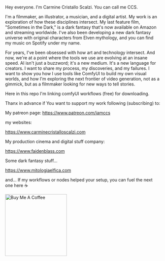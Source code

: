 Hey everyone. I'm Carmine Cristallo Scalzi. You can call me CCS.

I'm a filmmaker, an illustrator, a musician, and a digital artist. My work is an exploration of how these disciplines intersect. My last feature film, "Sometimes in the Dark," is a dark fantasy that's now available on Amazon and streaming worldwide. I've also been developing a new dark fantasy universe with original characters from Elven mythology, and you can find my music on Spotify under my name.

For years, I've been obsessed with how art and technology intersect. And now, we're at a point where the tools we use are evolving at an insane speed. AI isn't just a buzzword; it's a new medium. It's a new language for creators.
I want to share my process, my discoveries, and my failures. I want to show you how I use tools like ComfyUI to build my own visual worlds, and how I'm exploring the next frontier of video generation, not as a gimmick, but as a filmmaker looking for new ways to tell stories.

Here in this repo I'm linking comfyUI workflows (free) for downloading.

Thanx in advance if You want to support my work following (subscribing) to:

My patreon page: 
https://www.patreon.com/iamccs

my websites:

https://www.carminecristalloscalzi.com

My production cinema and digital stuff company:

https://www.faidenblass.com

Some dark fantasy stuff...

https://www.mitologiaelfica.com

and...
If my workflows or nodes helped your setup, you can fuel the next one here ☕

<a href="https://www.buymeacoffee.com/iamccs" target="_blank">
  <img src="https://cdn.buymeacoffee.com/buttons/v2/default-yellow.png" alt="Buy Me A Coffee" width="200" />
</a>
